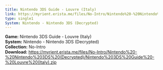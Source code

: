 ```yaml
---
title: Nintendo 3DS Guide - Louvre (Italy)
link: https://myrient.erista.me/files/No-Intro/Nintendo%20-%20Nintendo%203DS%20(Decrypted)/Nintendo%203DS%20Guide%20-%20Louvre%20(Italy).zip
type: single1
System: Nintendo - Nintendo 3DS (Decrypted)
---
```

<b>Game:</b> Nintendo 3DS Guide - Louvre (Italy)<br>
<b>System:</b> Nintendo - Nintendo 3DS (Decrypted)<br>
<b>Collection:</b> No-Intro<br>
<b>Download:</b> https://myrient.erista.me/files/No-Intro/Nintendo%20-%20Nintendo%203DS%20(Decrypted)/Nintendo%203DS%20Guide%20-%20Louvre%20(Italy).zip
